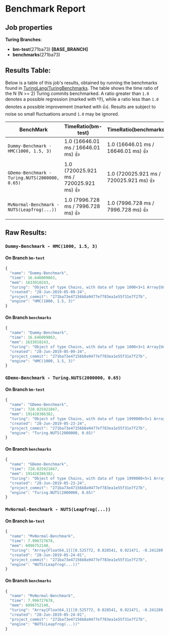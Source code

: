 # Benchmark Report

## Job properties

**Turing Branches**:
- **bm-test**(271ba73) **[BASE_BRANCH]**
- **benchmarks**(271ba73) 

## Results Table:

Below is a table of this job's results, obtained by running the
benchmarks found in
[TuringLang/TuringBenchmarks](https://github.com/TuringLang/TuringBenchmarks). The
table shows the time ratio of the N (N >= 2) Turing commits
benchmarked. A ratio greater than `1.0` denotes a possible regression
(marked with :-1:), while a ratio less than `1.0` denotes a possible
improvement (marked with :+1:). Results are subject to
noise so small fluctuations around `1.0` may be ignored.

| BenchMark    |  TimeRatio(bm-test) |  TimeRatio(benchmarks) | 
| -----------  |  ----------------------- |  ----------------------- | 
| `Dummy-Benchmark - HMC(1000, 1.5, 3)` |  1.0 (16646.01 ms / 16646.01 ms) :+1: |  1.0 (16646.01 ms / 16646.01 ms) :+1: | 
| `GDemo-Benchmark - Turing.NUTS(2000000, 0.65)` |  1.0 (720025.921 ms / 720025.921 ms) :+1: |  1.0 (720025.921 ms / 720025.921 ms) :+1: | 
| `MvNormal-Benchmark - NUTS(Leapfrog(...))` |  1.0 (7996.728 ms / 7996.728 ms) :+1: |  1.0 (7996.728 ms / 7996.728 ms) :+1: | 

## Raw Results:

### `Dummy-Benchmark - HMC(1000, 1.5, 3)`
#### On Branch `bm-test`
```javascript
{
  "name": "Dummy-Benchmark",
  "time": 16.646009863,
  "mem": 1633910243,
  "turing": "Object of type Chains, with data of type 1000×3×1 Array{Union{Missing, Float64},3}\n\nLog evidence      = 0.0\nIterations        = 1:1000\nThinning interval = 1\nChains            = 1\nSamples per chain = 1000\ninternals         = eval_num, lp\nparameters        = p\n\nparameters\n   Mean   SD  Naive SE  MCSE    ESS  \np 0.7092 0.11   0.0035 0.0172 40.8615\n\n",
  "created": "28-Jun-2019-05-09-24",
  "project_commit": "271ba73e47156b8a9477ef783ea1e55f31e7f27b",
  "engine": "HMC(1000, 1.5, 3)"
}

```

#### On Branch `benchmarks`
```javascript
{
  "name": "Dummy-Benchmark",
  "time": 16.646009863,
  "mem": 1633910243,
  "turing": "Object of type Chains, with data of type 1000×3×1 Array{Union{Missing, Float64},3}\n\nLog evidence      = 0.0\nIterations        = 1:1000\nThinning interval = 1\nChains            = 1\nSamples per chain = 1000\ninternals         = eval_num, lp\nparameters        = p\n\nparameters\n   Mean   SD  Naive SE  MCSE    ESS  \np 0.7092 0.11   0.0035 0.0172 40.8615\n\n",
  "created": "28-Jun-2019-05-09-24",
  "project_commit": "271ba73e47156b8a9477ef783ea1e55f31e7f27b",
  "engine": "HMC(1000, 1.5, 3)"
}

```

### `GDemo-Benchmark - Turing.NUTS(2000000, 0.65)`
#### On Branch `bm-test`
```javascript
{
  "name": "GDemo-Benchmark",
  "time": 720.025921047,
  "mem": 191428386382,
  "turing": "Object of type Chains, with data of type 1999000×5×1 Array{Union{Missing, Float64},3}\n\nLog evidence      = 0.0\nIterations        = 1:1999000\nThinning interval = 1\nChains            = 1\nSamples per chain = 1999000\ninternals         = eval_num, lf_eps, lp\nparameters        = m, s\n\nparameters\n   Mean    SD   Naive SE  MCSE        ESS     \nm 1.1638 0.7916   0.0006 0.0013 3.93186021×10⁵\ns 1.9885 1.8218   0.0013 0.0027 4.44376096×10⁵\n\n",
  "created": "28-Jun-2019-05-23-24",
  "project_commit": "271ba73e47156b8a9477ef783ea1e55f31e7f27b",
  "engine": "Turing.NUTS(2000000, 0.65)"
}

```

#### On Branch `benchmarks`
```javascript
{
  "name": "GDemo-Benchmark",
  "time": 720.025921047,
  "mem": 191428386382,
  "turing": "Object of type Chains, with data of type 1999000×5×1 Array{Union{Missing, Float64},3}\n\nLog evidence      = 0.0\nIterations        = 1:1999000\nThinning interval = 1\nChains            = 1\nSamples per chain = 1999000\ninternals         = eval_num, lf_eps, lp\nparameters        = m, s\n\nparameters\n   Mean    SD   Naive SE  MCSE        ESS     \nm 1.1638 0.7916   0.0006 0.0013 3.93186021×10⁵\ns 1.9885 1.8218   0.0013 0.0027 4.44376096×10⁵\n\n",
  "created": "28-Jun-2019-05-23-24",
  "project_commit": "271ba73e47156b8a9477ef783ea1e55f31e7f27b",
  "engine": "Turing.NUTS(2000000, 0.65)"
}

```

### `MvNormal-Benchmark - NUTS(Leapfrog(...))`
#### On Branch `bm-test`
```javascript
{
  "name": "MvNormal-Benchmark",
  "time": 7.996727678,
  "mem": 6096752140,
  "turing": "Array{Float64,1}[[0.525772, 0.028541, 0.921471, -0.241289, -0.30222, 0.230854, 1.29937, 1.05637, -0.97729, -0.0473418], [0.525772, 0.028541, 0.921471, -0.241289, -0.30222, 0.230854, 1.29937, 1.05637, -0.97729, -0.0473418], [0.340344, -0.179484, 1.01847, 0.0972445, -0.234615, 0.465744, 1.36882, 0.60624, -0.698566, -0.0969093], [0.736366, -0.702722, 0.780461, 0.272288, -0.839337, 0.477705, 0.499862, 0.0670425, -0.295548, -0.599835], [0.336145, -0.847762, 1.00437, 1.44636, -0.261045, 0.298677, 0.858634, -0.152136, 0.761851, -1.24646], [0.64114, -0.753495, 0.931249, 1.87351, -0.576262, 0.694705, -0.00774832, 0.0668609, 0.357872, -0.758987], [0.64114, -0.753495, 0.931249, 1.87351, -0.576262, 0.69",
  "created": "28-Jun-2019-05-24-01",
  "project_commit": "271ba73e47156b8a9477ef783ea1e55f31e7f27b",
  "engine": "NUTS(Leapfrog(...))"
}

```

#### On Branch `benchmarks`
```javascript
{
  "name": "MvNormal-Benchmark",
  "time": 7.996727678,
  "mem": 6096752140,
  "turing": "Array{Float64,1}[[0.525772, 0.028541, 0.921471, -0.241289, -0.30222, 0.230854, 1.29937, 1.05637, -0.97729, -0.0473418], [0.525772, 0.028541, 0.921471, -0.241289, -0.30222, 0.230854, 1.29937, 1.05637, -0.97729, -0.0473418], [0.340344, -0.179484, 1.01847, 0.0972445, -0.234615, 0.465744, 1.36882, 0.60624, -0.698566, -0.0969093], [0.736366, -0.702722, 0.780461, 0.272288, -0.839337, 0.477705, 0.499862, 0.0670425, -0.295548, -0.599835], [0.336145, -0.847762, 1.00437, 1.44636, -0.261045, 0.298677, 0.858634, -0.152136, 0.761851, -1.24646], [0.64114, -0.753495, 0.931249, 1.87351, -0.576262, 0.694705, -0.00774832, 0.0668609, 0.357872, -0.758987], [0.64114, -0.753495, 0.931249, 1.87351, -0.576262, 0.69",
  "created": "28-Jun-2019-05-24-01",
  "project_commit": "271ba73e47156b8a9477ef783ea1e55f31e7f27b",
  "engine": "NUTS(Leapfrog(...))"
}

```


